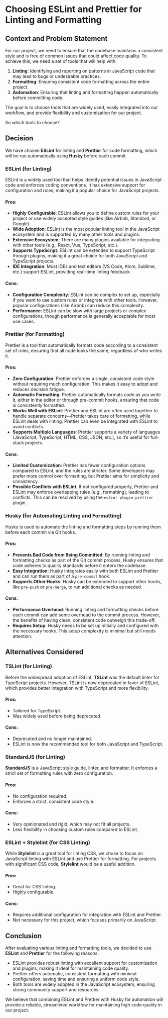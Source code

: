 # Choosing ESLint and Prettier for Linting and Formatting

## Context and Problem Statement

For our project, we need to ensure that the codebase maintains a consistent style and is free of common issues that could affect code quality. To achieve this, we need a set of tools that will help with:

1. **Linting**: Identifying and reporting on patterns in JavaScript code that may lead to bugs or undesirable practices.
2. **Formatting**: Ensuring consistent code formatting across the entire project.
3. **Automation**: Ensuring that linting and formatting happen automatically before committing code.

The goal is to choose tools that are widely used, easily integrated into our workflow, and provide flexibility and customization for our project.

So which tools to choose?

## Decision

We have chosen **ESLint** for linting and **Prettier** for code formatting, which will be run automatically using **Husky** before each commit.

### ESLint (for Linting)

ESLint is a widely used tool that helps identify potential issues in JavaScript code and enforces coding conventions. It has extensive support for configuration and rules, making it a popular choice for JavaScript projects.

#### Pros:

- **Highly Configurable**: ESLint allows you to define custom rules for your project or use widely accepted style guides (like Airbnb, Standard, or Google).
- **Wide Adoption**: ESLint is the most popular linting tool in the JavaScript ecosystem and is supported by many other tools and plugins.
- **Extensive Ecosystem**: There are many plugins available for integrating with other tools (e.g., React, Vue, TypeScript, etc.).
- **Supports TypeScript**: ESLint can be extended to support TypeScript through plugins, making it a great choice for both JavaScript and TypeScript projects.
- **IDE Integration**: Most IDEs and text editors (VS Code, Atom, Sublime, etc.) support ESLint, providing real-time linting feedback.

#### Cons:

- **Configuration Complexity**: ESLint can be complex to set up, especially if you want to use custom rules or integrate with other tools. However, popular configurations (like Airbnb) can reduce this complexity.
- **Performance**: ESLint can be slow with large projects or complex configurations, though performance is generally acceptable for most use cases.

### Prettier (for Formatting)

Prettier is a tool that automatically formats code according to a consistent set of rules, ensuring that all code looks the same, regardless of who writes it.

#### Pros:

- **Zero Configuration**: Prettier enforces a single, consistent code style without requiring much configuration. This makes it easy to adopt and reduces decision fatigue.
- **Automatic Formatting**: Prettier automatically formats code as you write it, either in the editor or through pre-commit hooks, ensuring that code is consistently formatted.
- **Works Well with ESLint**: Prettier and ESLint are often used together to handle separate concerns—Prettier takes care of formatting, while ESLint deals with linting. Prettier can even be integrated with ESLint to avoid conflicts.
- **Supports Multiple Languages**: Prettier supports a variety of languages (JavaScript, TypeScript, HTML, CSS, JSON, etc.), so it’s useful for full-stack projects.

#### Cons:

- **Limited Customization**: Prettier has fewer configuration options compared to ESLint, and the rules are stricter. Some developers may prefer more control over formatting, but Prettier aims for simplicity and consistency.
- **Possible Conflicts with ESLint**: If not configured properly, Prettier and ESLint may enforce overlapping rules (e.g., formatting), leading to conflicts. This can be resolved by using the `eslint-plugin-prettier` plugin.

### Husky (for Automating Linting and Formatting)

Husky is used to automate the linting and formatting steps by running them before each commit via Git hooks.

#### Pros:

- **Prevents Bad Code from Being Committed**: By running linting and formatting checks as part of the Git commit process, Husky ensures that code adheres to quality standards before it enters the codebase.
- **Easy Integration**: Husky integrates easily with both ESLint and Prettier and can run them as part of a `pre-commit` hook.
- **Supports Other Hooks**: Husky can be extended to support other hooks, like `pre-push` or `pre-merge`, to run additional checks as needed.

#### Cons:

- **Performance Overhead**: Running linting and formatting checks before each commit can add some overhead to the commit process. However, the benefits of having clean, consistent code outweigh this trade-off.
- **Requires Setup**: Husky needs to be set up initially and configured with the necessary hooks. This setup complexity is minimal but still needs attention.

## Alternatives Considered

### TSLint (for Linting)

Before the widespread adoption of ESLint, **TSLint** was the default linter for TypeScript projects. However, TSLint is now deprecated in favor of ESLint, which provides better integration with TypeScript and more flexibility.

#### Pros:

- Tailored for TypeScript.
- Was widely used before being deprecated.

#### Cons:

- Deprecated and no longer maintained.
- ESLint is now the recommended tool for both JavaScript and TypeScript.

### StandardJS (for Linting)

**StandardJS** is a JavaScript style guide, linter, and formatter. It enforces a strict set of formatting rules with zero configuration.

#### Pros:

- No configuration required.
- Enforces a strict, consistent code style.

#### Cons:

- Very opinionated and rigid, which may not fit all projects.
- Less flexibility in choosing custom rules compared to ESLint.

### ESLint + Stylelint (for CSS Linting)

While **Stylelint** is a great tool for linting CSS, we chose to focus on JavaScript linting with ESLint and use Prettier for formatting. For projects with significant CSS code, **Stylelint** would be a useful addition.

#### Pros:

- Great for CSS linting.
- Highly configurable.

#### Cons:

- Requires additional configuration for integration with ESLint and Prettier.
- Not necessary for this project, which focuses primarily on JavaScript.

## Conclusion

After evaluating various linting and formatting tools, we decided to use **ESLint** and **Prettier** for the following reasons:

- ESLint provides robust linting with excellent support for customization and plugins, making it ideal for maintaining code quality.
- Prettier offers automatic, consistent formatting with minimal configuration, saving time and ensuring a uniform code style.
- Both tools are widely adopted in the JavaScript ecosystem, ensuring strong community support and resources.

We believe that combining ESLint and Prettier with Husky for automation will provide a reliable, streamlined workflow for maintaining high code quality in our project.
